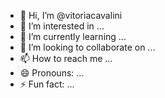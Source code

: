 - 👋 Hi, I’m @vitoriacavalini
- 👀 I’m interested in ...
- 🌱 I’m currently learning ...
- 💞️ I’m looking to collaborate on ...
- 📫 How to reach me ...
- 😄 Pronouns: ...
- ⚡ Fun fact: ...

<!---
vitoriacavalini/vitoriacavalini is a ✨ special ✨ repository because its `README.md` (this file) appears on your GitHub profile.
You can click the Preview link to take a look at your changes.
--->
